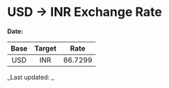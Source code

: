# USD → INR Exchange Rate

**Date:** 

| Base | Target | Rate  |
|:----:|:------:|:-----:|
| USD  | INR    | 86.7299 |

_Last updated: _